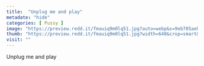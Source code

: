 ```yaml
---
title:  "Unplug me and play"
metadate: "hide"
categories: [ Pussy ]
image: "https://preview.redd.it/fmauiq9m0lq51.jpg?auto=webp&s=9eb705aebcb3b46f29d07144d0324672eb9991ea"
thumb: "https://preview.redd.it/fmauiq9m0lq51.jpg?width=640&crop=smart&auto=webp&s=20a1dfbda590cc7a86d1bb1a98c4a4c165c408fb"
visit: ""
---
```

Unplug me and play
